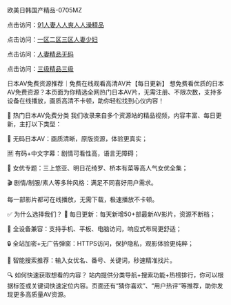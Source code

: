 
欧美日韩国产精品-0705MZ


点击访问：<a href="https://gda-c7m.pages.dev/">91人妻人人爽人人澡精品</a>

点击访问：<a href="https://bered.pages.dev/">一区二区三区人妻少妇</a>

点击访问：<a href="https://fdhf-454.pages.dev/">人妻精品无码</a>

点击访问：<a href="https://cfad.pages.dev/">三级精品三级</a>



日本AV免费资源推荐｜免费在线观看高清AV片【每日更新】
想免费看优质的日本AV免费资源？本页面为你精选全网热门日本AV片，无需注册、不限次数，支持多设备在线播放，画质高清不卡顿，助你轻松找到心仪内容！

🌸 热门日本AV免费分类
我们收录来自多个资源站的精品视频，内容丰富、每日更新，主打以下类型：

🔞 无码日本AV：画质清晰，原版资源，体验更真实；

🈲 有码+中文字幕：剧情可看性高，语言无障碍；

🌟 女优专题：三上悠亚、明日花绮罗、桥本有菜等高人气女优全集；

🎬 剧情/制服/素人等多种风格：满足不同喜好用户需求。

每一部影片都可在线播放，无需下载，极速播放不卡顿。

✅ 为什么选择我们？
📅 每日更新：每天新增50+部最新AV影片，资源不断档；

📱 全设备兼容：支持手机、平板、电脑访问，响应式布局更舒适；

🔒 全站加密+无广告弹窗：HTTPS访问，保护隐私，观影体验更纯粹；

🧠 智能搜索推荐：输入女优名、番号、关键词，秒速精准找片。

🔍 如何快速获取想看的内容？
站内提供分类导航+搜索功能+热榜排行，你可以根据标签或关键词快速定位内容。页面还有“猜你喜欢”、“用户热评”等推荐，助你发现更多高质量AV资源。






















<span style="display:none;">[Canonical link]( https://github.com/sec20250705/sec08 ）</span>
